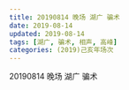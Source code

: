 ```yaml
---
title: 20190814 晚场 湖广 骗术
date: 2019-08-14
updated: 2019-08-14
tags: [湖广, 骗术, 相声, 高峰]
categories: (2019)己亥年场次
---
```

20190814 晚场 湖广 骗术
